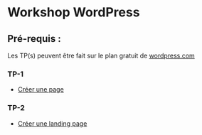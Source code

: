 # Workshop WordPress

## Pré-requis :
Les TP(s) peuvent être fait sur le plan gratuit de [wordpress.com](wordpress.com)

### TP-1
- [Créer une page](creation-page-blank-canvas/README.md)


### TP-2
- [Créer une landing page](landing-page/README.md)
